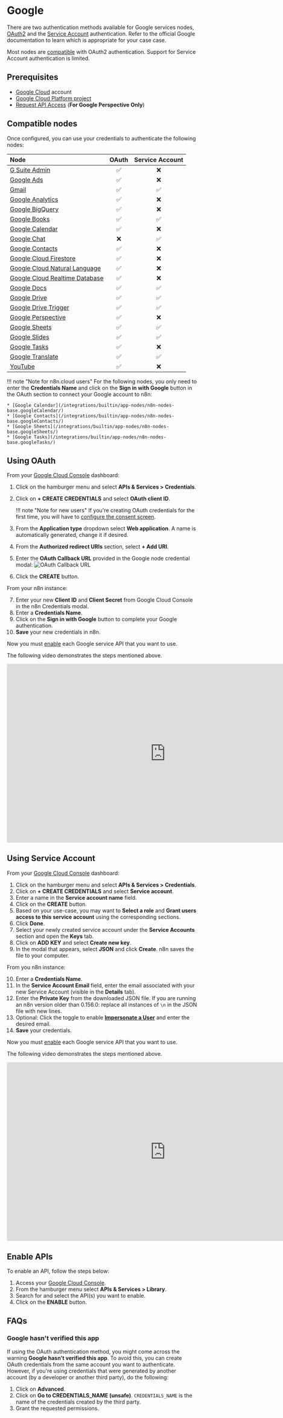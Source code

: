# Google

There are two authentication methods available for Google services nodes, [OAuth2](https://developers.google.com/identity/protocols/oauth2) and the [Service Account](https://developers.google.com/identity/protocols/oauth2#serviceaccount) authentication. Refer to the official Google documentation to learn which is appropriate for your case case.

Most nodes are [compatible](#compatible-nodes) with OAuth2 authentication. Support for Service Account authentication is limited.

## Prerequisites

* [Google Cloud](https://cloud.google.com/) account
* [Google Cloud Platform project](https://developers.google.com/workspace/marketplace/create-gcp-project)
* [Request API Access](https://developers.perspectiveapi.com/s/docs-get-started) (**For Google Perspective Only**)

## Compatible nodes

Once configured, you can use your credentials to authenticate the following nodes:

| Node | OAuth | Service Account |
| :--- | :---: | :-------------: |
| [G Suite Admin](/integrations/builtin/app-nodes/n8n-nodes-base.gSuiteAdmin/) | :white_check_mark: | :x: |
| [Google Ads](/integrations/builtin/app-nodes/n8n-nodes-base.googleAds) | :white_check_mark: | :x: |
| [Gmail](/integrations/builtin/app-nodes/n8n-nodes-base.gmail/) | :white_check_mark: | :white_check_mark: |
| [Google Analytics](/integrations/builtin/app-nodes/n8n-nodes-base.googleAnalytics/) | :white_check_mark: | :x: |
| [Google BigQuery](/integrations/builtin/app-nodes/n8n-nodes-base.googleBigQuery/) | :white_check_mark: | :x: |
| [Google Books](/integrations/builtin/app-nodes/n8n-nodes-base.googleBooks/) | :white_check_mark: | :white_check_mark: |
| [Google Calendar](/integrations/builtin/app-nodes/n8n-nodes-base.googleCalendar/) | :white_check_mark: | :x: |
| [Google Chat](/integrations/builtin/app-nodes/n8n-nodes-base.googleChat/) | :x: | :white_check_mark: |
| [Google Contacts](/integrations/builtin/app-nodes/n8n-nodes-base.googleContacts/) | :white_check_mark: | :x: |
| [Google Cloud Firestore](/integrations/builtin/app-nodes/n8n-nodes-base.googleCloudFirestore/) | :white_check_mark: | :x: |
| [Google Cloud Natural Language](/integrations/builtin/app-nodes/n8n-nodes-base.googleCloudNaturalLanguage/) | :white_check_mark: | :x: |
| [Google Cloud Realtime Database](/integrations/builtin/app-nodes/n8n-nodes-base.googleCloudRealtimeDatabase/) | :white_check_mark: | :x: |
| [Google Docs](/integrations/builtin/app-nodes/n8n-nodes-base.googleDocs/) | :white_check_mark: | :white_check_mark: |
| [Google Drive](/integrations/builtin/app-nodes/n8n-nodes-base.googleDrive/) | :white_check_mark: | :white_check_mark: |
| [Google Drive Trigger](/integrations/builtin/trigger-nodes/n8n-nodes-base.googleDriveTrigger/) | :white_check_mark: | :white_check_mark: |
| [Google Perspective](/integrations/builtin/app-nodes/n8n-nodes-base.googlePerspective/) | :white_check_mark: | :x: |
| [Google Sheets](/integrations/builtin/app-nodes/n8n-nodes-base.googleSheets/) | :white_check_mark: | :white_check_mark: |
| [Google Slides](/integrations/builtin/app-nodes/n8n-nodes-base.googleSlides/) | :white_check_mark: | :white_check_mark: |
| [Google Tasks](/integrations/builtin/app-nodes/n8n-nodes-base.googleTasks/) | :white_check_mark: | :x: |
| [Google Translate](/integrations/builtin/app-nodes/n8n-nodes-base.googleTranslate/) | :white_check_mark: | :white_check_mark: |
| [YouTube](/integrations/builtin/app-nodes/n8n-nodes-base.youTube/) | :white_check_mark: | :x: |

!!! note "Note for n8n.cloud users"
    For the following nodes, you only need to enter the **Credentials Name** and click on the **Sign in with Google** button in the OAuth section to connect your Google account to n8n:

    * [Google Calendar](/integrations/builtin/app-nodes/n8n-nodes-base.googleCalendar/)
    * [Google Contacts](/integrations/builtin/app-nodes/n8n-nodes-base.googleContacts/)
    * [Google Sheets](/integrations/builtin/app-nodes/n8n-nodes-base.googleSheets/)
    * [Google Tasks](/integrations/builtin/app-nodes/n8n-nodes-base.googleTasks/)


## Using OAuth

From your [Google Cloud Console](https://console.cloud.google.com) dashboard:

1. Click on the hamburger menu and select **APIs & Services > Credentials**.
2. Click on **+ CREATE CREDENTIALS** and select **OAuth client ID**.

    !!! note "Note for new users"
        If you're creating OAuth credentials for the first time, you will have to [configure the consent screen](https://support.google.com/cloud/answer/10311615?hl=en&ref_topic=3473162).
    

3. From the **Application type** dropdown select **Web application**. A name is automatically generated, change it if desired.
4. From the **Authorized redirect URIs** section, select **+ Add URI**.
5. Enter the **OAuth Callback URL** provided in the Google node credential modal:
    ![OAuth Callback URL](/_images/integrations/builtin/credentials/google/oauth_callback.png)
6. Click the **CREATE** button.

From your n8n instance:

7. Enter your new **Client ID** and **Client Secret** from Google Cloud Console in the n8n Credentials modal.
8. Enter a **Credentials Name**.
9. Click on the **Sign in with Google** button to complete your Google authentication.
10. **Save** your new credentials in n8n.

Now you must [enable](#enable-apis) each Google service API that you want to use.

The following video demonstrates the steps mentioned above.

<div class="video-container">
<iframe width="840" height="472.5" src="https://www.youtube.com/embed/gZ6N2H3_vys" frameborder="0" allow="accelerometer; autoplay; clipboard-write; encrypted-media; gyroscope; picture-in-picture" allowfullscreen></iframe>
</div>

## Using Service Account

From your [Google Cloud Console](https://console.cloud.google.com) dashboard:

1. Click on the hamburger menu and select **APIs & Services > Credentials**.
2. Click on **+ CREATE CREDENTIALS** and select **Service account**.
3. Enter a name in the **Service account name** field.
4. Click on the **CREATE** button.
5. Based on your use-case, you may want to **Select a role** and **Grant users access to this service account**  using the corresponding sections.
6. Click **Done**.
7. Select your newly created service account under the **Service Accounts** section and open the **Keys** tab.
8. Click on **ADD KEY** and select **Create new key**.
9. In the modal that appears, select **JSON** and click **Create**. n8n saves the file to your computer.

From you n8n instance:

10. Enter a **Credentials Name**.
11. In the **Service Account Email** field, enter the email associated with your new Service Account (visible in the **Details** tab).
12. Enter the **Private Key** from the downloaded JSON file. If you are running an n8n version older than 0.156.0: replace all instances of `\n` in the JSON file with new lines.
13. Optional: Click the toggle to enable [**Impersonate a User**](https://developers.google.com/identity/protocols/oauth2/service-account#delegatingauthority) and enter the desired email.
14. **Save** your credentials.

Now you must [enable](#enable-apis) each Google service API that you want to use.

The following video demonstrates the steps mentioned above.

<div class="video-container">
<iframe width="840" height="472.5" src="https://www.youtube.com/embed/ArXVlpo3y1k" frameborder="0" allow="accelerometer; autoplay; clipboard-write; encrypted-media; gyroscope; picture-in-picture" allowfullscreen></iframe>
</div>

## Enable APIs

To enable an API, follow the steps below:

1. Access your [Google Cloud Console](https://console.cloud.google.com).
2. From the hamburger menu select **APIs & Services > Library**.
3. Search for and select the API(s) you want to enable.
5. Click on the **ENABLE** button.

## FAQs

### Google hasn't verified this app

If using the OAuth authentication method, you might come across the warning **Google hasn't verified this app**. To avoid this, you can create OAuth credentials from the same account you want to authenticate. However, if you're using credentials that were generated by another account (by a developer or another third party), do the following:

1. Click on **Advanced**.
2. Click on **Go to CREDENTIALS_NAME (unsafe)**. `CREDENTIALS_NAME` is the name of the credentials created by the third party.
3. Grant the requested permissions.
